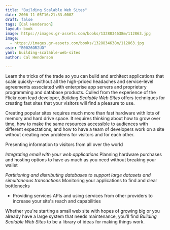 ```yaml
---
title: "Building Scalable Web Sites"
date: 2006-11-05T16:21:33.000Z
draft: false
tags: [Cal Henderson]
layout: book
image: https://images.gr-assets.com/books/1328834638m/112863.jpg
image: 
  - https://images.gr-assets.com/books/1328834638m/112863.jpg
asin: "B0026OR2UO"
yaml: building-scalable-web-sites
author: Cal Henderson

---
```


Learn the tricks of the trade so you can build and architect applications that scale quickly--without all the high-priced headaches and service-level agreements associated with enterprise app servers and proprietary programming and database products. Culled from the experience of the Flickr.com lead developer, *Building Scalable Web Sites* offers techniques for creating fast sites that your visitors will find a pleasure to use.  
  
 Creating popular sites requires much more than fast hardware with lots of memory and hard drive space. It requires thinking about how to grow over time, how to make the same resources accessible to audiences with different expectations, and how to have a team of developers work on a site without creating new problems for visitors and for each other.  
  
 Presenting information to visitors from all over the world  
  
 *Integrating email with your web applications* Planning hardware purchases and hosting options to have as much as you need without breaking your wallet  
  
 *Partitioning and distributing databases to support large datasets and simultaneous transactions* Monitoring your applications to find and clear bottlenecks  
  
 * Providing services APIs and using services from other providers to increase your site's reach and capabilities  
  
 Whether you're starting a small web site with hopes of growing big or you already have a large system that needs maintenance, you'll find *Building Scalable Web Sites* to be a library of ideas for making things work.